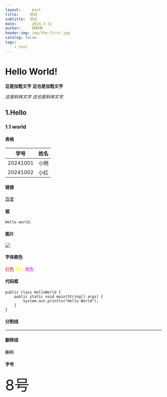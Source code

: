 ```yaml
---
layout:     post
title:     测试
subtitle:  测试
date:       2024-3-11
author:     杨胖胖
header-img: img/the-first.jpg
catalog: false
tags:
    - text
---
```


# Hello World!

**这是加粗文字**
__这也是加粗文字__

*这是斜体文字*
_这也是斜体文字_

## 1.Hello
### 1.1 world

#### 表格

| 学号       | 姓名  |
|----------| ----  |
| 20241001 | 小明 |
| 20241002 | 小红 |

#### 链接
[百度](http://www.baidu.com)

#### 框
`Hello world.`

#### 图片
![ ](/img-post/text.jpg)

#### 字体颜色

<font color="red">红色</font>
<font color="#FFFF00">黄色</font>
<font color="#FF00FF">紫色</font>

#### 代码框
```
public class HelloWorld {
    public static void main(String[] args) {
        System.out.println("Hello World");
    }
}
```

#### 分割线

-----

#### 删除线
~~删除~~

#### 字号
<font size=8>8号</font>
